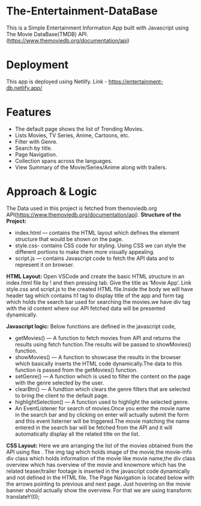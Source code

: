 # The-Entertainment-DataBase
This is a Simple Entertainment Information App built with Javascript using The Movie DataBase(TMDB) API.
(https://www.themoviedb.org/documentation/api) 

# Deployment
This app is deployed using Netlify.
Link - https://entertainment-db.netlify.app/

# Features
- The default page shows the list of Trending Movies.
- Lists Movies, TV Series, Anime, Cartoons, etc.
- Filter with Genre.
- Search by title.
- Page Navigation.
- Collection spans across the languages.
- View Summary of the Movie/Series/Anime along with trailers.

# Approach & Logic
The Data used in this project is fetched from themoviedb.org API(https://www.themoviedb.org/documentation/api).
**Structure of the Project:**
- index.html — contains the HTML layout which defines the element structure that would be shown on the page.
- style.css- contains CSS code for styling. Using CSS we can style the different portions to make them more visually appealing.
- script.js — contains Javascript code to fetch the API data and to represent it on browser.

**HTML Layout:**
Open VSCode and create the basic HTML structure in an index.html file by ! and then pressing tab. Give the title as ‘Movie App’. Link style.css and script.js to the created HTML file.Inside the body we will have header tag which contains h1 tag to display title of the app and form tag which holds the search bar used for searching the movies.we have div tag with the id content where our API fetched data will be presented dynamically.

**Javascript logic:**
Below functions are defined in the javascript code,
- getMovies() — A function to fetch movies from API and returns the results using fetch function.The results will be passed to showMovies() function.
- showMovies() — A function to showcase the results in the browser which basically inserts the HTML code dynamically.The data to this function is passed from the getMovies() function.
- setGenre() — A function which is used to filter the content on the page with the genre selected by the user.
- clearBtn() — A fundtion which clears the genre filters that are selected to bring the client to the default page. 
- highlightSelection() — A function used to highlight the selected genre.
- An EventListener for search of movies.Once you enter the movie name in the search bar and by clicking on enter will actually submit the form and this event listerner will be triggered.The movie matching the name entered in the search bar will be fetched from the API and it will automatically display all the related title on the list.

**CSS Layout:**
Here we are arranging the list of the movies obtained from the API using flex . The img tag which holds image of the movie,the movie-info div class which holds information of the movie like movie name,the div class overview which has overview of the movie and knowmore which has the related teaser/trailer footage is inserted in the javascript code dynamically and not defined in the HTML file. The Page Navigation is located below with the arrows pointing to previous and next page.
Just hovering on the movie banner should actually show the overview. For that we are using transform: translateY(0);
